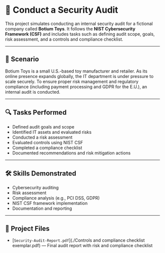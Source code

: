 # 🧾 Conduct a Security Audit

This project simulates conducting an internal security audit for a fictional company called **Botium Toys**. It follows the **NIST Cybersecurity Framework (CSF)** and includes tasks such as defining audit scope, goals, risk assessment, and a controls and compliance checklist.

---

## 📌 Scenario

Botium Toys is a small U.S.-based toy manufacturer and retailer. As its online presence expands globally, the IT department is under pressure to scale securely. To ensure proper risk management and regulatory compliance (including payment processing and GDPR for the E.U.), an internal audit is conducted.

---

## 🔍 Tasks Performed

- Defined audit goals and scope
- Identified IT assets and evaluated risks
- Conducted a risk assessment
- Evaluated controls using NIST CSF
- Completed a compliance checklist
- Documented recommendations and risk mitigation actions

---

## 🛠️ Skills Demonstrated

- Cybersecurity auditing
- Risk assessment
- Compliance analysis (e.g., PCI DSS, GDPR)
- NIST CSF framework implementation
- Documentation and reporting

---

## 📄 Project Files

- [`Security-Audit-Report.pdf`](./Controls and compliance checklist exemplar.pdf) — Final audit report with risk and compliance checklist
